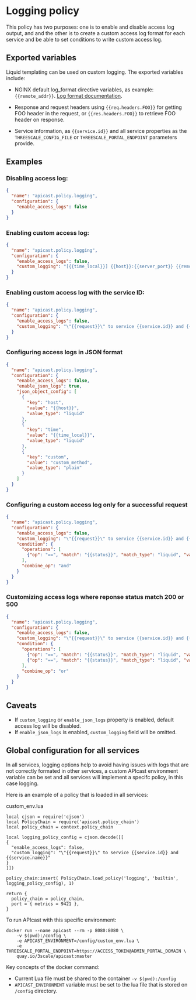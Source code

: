 # Logging policy

This policy has two purposes: one is to enable and disable access log output,
and and the other is to create a custom access log format for each service and
be able to set conditions to write custom access log.


## Exported variables

Liquid templating can be used on custom logging. The exported variables include:

- NGINX default log_format directive variables, as example: `{{remote_addr}}`.
[Log format documentation](http://nginx.org/en/docs/http/ngx_http_log_module.html). 

- Response and request headers using `{{req.headers.FOO}}` for getting FOO
header in the request, or `{{res.headers.FOO}}` to retrieve FOO header on
response.
- Service information, as `{{service.id}}` and all service properties as the
  `THREESCALE_CONFIG_FILE` or `THREESCALE_PORTAL_ENDPOINT` parameters provide.

## Examples

### Disabling access log:

```json
{
  "name": "apicast.policy.logging",
  "configuration": {
    "enable_access_logs": false
  }
}
```

### Enabling custom access log:

```json
{
  "name": "apicast.policy.logging",
  "configuration": {
    "enable_access_logs": false,
    "custom_logging": "[{{time_local}}] {{host}}:{{server_port}} {{remote_addr}}:{{remote_port}} \"{{request}}\" {{status}} {{body_bytes_sent}} ({{request_time}}) {{post_action_impact}}",
  }
}
```

### Enabling custom access log with the service ID:
```json
{
  "name": "apicast.policy.logging",
  "configuration": {
    "enable_access_logs": false,
    "custom_logging": "\"{{request}}\" to service {{service.id}} and {{service.name}}",
  }
}
```


### Configuring access logs in JSON format

```json
{
  "name": "apicast.policy.logging",
  "configuration": {
    "enable_access_logs": false,
    "enable_json_logs": true,
    "json_object_config": [
      {
        "key": "host",
        "value": "{{host}}",
        "value_type": "liquid"
      },
      {
        "key": "time",
        "value": "{{time_local}}",
        "value_type": "liquid"
      },
      {
        "key": "custom",
        "value": "custom_method",
        "value_type": "plain"
      }
    ]
  }
}
```

### Configuring a custom access log only for a successful request

```json
{
  "name": "apicast.policy.logging",
  "configuration": {
    "enable_access_logs": false,
    "custom_logging": "\"{{request}}\" to service {{service.id}} and {{service.name}}",
    "condition": {
      "operations": [
        {"op": "==", "match": "{{status}}", "match_type": "liquid", "value": "200"}
      ],
      "combine_op": "and"
    }
  }
}
```



### Customizing access logs where reponse status match 200 or 500

```json
{
  "name": "apicast.policy.logging",
  "configuration": {
    "enable_access_logs": false,
    "custom_logging": "\"{{request}}\" to service {{service.id}} and {{service.name}}",
    "condition": {
      "operations": [
        {"op": "==", "match": "{{status}}", "match_type": "liquid", "value": "200"},
        {"op": "==", "match": "{{status}}", "match_type": "liquid", "value": "500"}
      ],
      "combine_op": "or"
    }
  }
}
```


## Caveats

- If `custom_logging` or `enable_json_logs` property is enabled, default access
  log will be disabled.
- If `enable_json_logs` is enabled, `custom_logging` field will be omitted.

## Global configuration for all services


In all services, logging options help to avoid having issues with logs that are
not correctly formated in other services, a custom APIcast environment variable
can be set and all services will implement a specifc policy, in this case
logging.

Here is an example of a policy that is loaded in all services: 

custom_env.lua
```
local cjson = require('cjson')
local PolicyChain = require('apicast.policy_chain')
local policy_chain = context.policy_chain

local logging_policy_config = cjson.decode([[
{
  "enable_access_logs": false,
  "custom_logging": "\"{{request}}\" to service {{service.id}} and {{service.name}}"
}
]])

policy_chain:insert( PolicyChain.load_policy('logging', 'builtin', logging_policy_config), 1) 

return {
  policy_chain = policy_chain,
  port = { metrics = 9421 },
}
```

To run APIcast with this specific environment: 

```
docker run --name apicast --rm -p 8080:8080 \
    -v $(pwd):/config \
    -e APICAST_ENVIRONMENT=/config/custom_env.lua \
    -e THREESCALE_PORTAL_ENDPOINT=https://ACCESS_TOKEN@ADMIN_PORTAL_DOMAIN \
    quay.io/3scale/apicast:master
```

Key concepts of the docker command: 
  - Current Lua file must be shared to the container `-v $(pwd):/config`
  - `APICAST_ENVIRONMENT` variable must be set to the lua file that is
    stored on `/config` directory.
